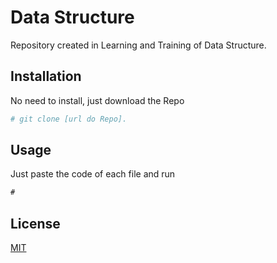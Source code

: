 # Data Structure

Repository created in Learning and Training of Data Structure.

## Installation

No need to install, just download the Repo
```bash
# git clone [url do Repo].
```

## Usage

Just paste the code of each file and run

```typescript
#
```

## License
[MIT](https://choosealicense.com/licenses/mit/)
